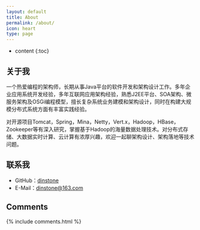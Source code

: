 ```yaml
---
layout: default
title: About
permalink: /about/
icon: heart
type: page
---
```


* content
{:toc}

## 关于我
一个热爱编程的架构师，长期从事Java平台的软件开发和架构设计工作。多年企业应用系统开发经验，多年互联网应用架构经验，熟悉J2EE平台、SOA架构、微服务架构及OSGi编程模型，擅长复杂系统业务建模和架构设计，同时在构建大规模分布式系统方面有丰富实践经验。

对开源项目Tomcat，Spring，Mina，Netty，Vert.x，Hadoop，HBase，Zookeeper等有深入研究，掌握基于Hadoop的海量数据处理技术。对分布式存储、大数据实时计算、云计算有浓厚兴趣，欢迎一起聊架构设计、架构落地等技术问题。

## 联系我
* GitHub：[dinstone](https://github.com/dinstone)
* E-Mail：dinstone@163.com


## Comments

{% include comments.html %}

